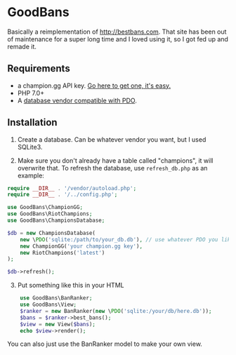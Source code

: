 # GoodBans

Basically a reimplementation of <http://bestbans.com>. That site has been out
of maintenance for a super long time and I loved using it, so I got fed up and
remade it.

## Requirements

- a champion.gg API key. [Go here to get one, it's easy.](http://api.champion.gg/)
- PHP 7.0+
- A [database vendor compatible with PDO](http://php.net/manual/en/pdo.drivers.php).

## Installation

1. Create a database. Can be whatever vendor you want, but I used SQLite3.

2. Make sure you don't already have a table called "champions", it will overwrite
that. To refresh the database, use `refresh_db.php` as an example:

```php
require __DIR__ . '/vendor/autoload.php';
require __DIR__ . '/../config.php';

use GoodBans\ChampionGG;
use GoodBans\RiotChampions;
use GoodBans\ChampionsDatabase;

$db = new ChampionsDatabase(
	new \PDO('sqlite:/path/to/your_db.db'), // use whatever PDO you like
	new ChampionGG('your champion.gg key'),
	new RiotChampions('latest')
);

$db->refresh();
```

3. Put something like this in your HTML

```php
	use GoodBans\BanRanker;
	use GoodBans\View;
	$ranker = new BanRanker(new \PDO('sqlite:/your/db/here.db'));
	$bans = $ranker->best_bans();
	$view = new View($bans);
	echo $view->render();
```

You can also just use the BanRanker model to make your own view.